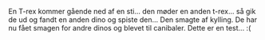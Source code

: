 En T-rex kommer gående ned af en sti...
den møder en anden t-rex...
så gik de ud og fandt en anden dino og spiste den...
Den smagte af kylling. De har nu fået smagen for andre dinos og blevet til canibaler. 
Dette er en test... :(